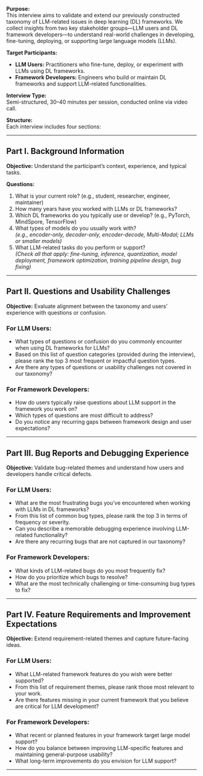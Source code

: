 

**Purpose:**  
This interview aims to validate and extend our previously constructed taxonomy of LLM-related issues in deep learning (DL) frameworks. We collect insights from two key stakeholder groups—LLM users and DL framework developers—to understand real-world challenges in developing, fine-tuning, deploying, or supporting large language models (LLMs).

**Target Participants:**  
- **LLM Users:** Practitioners who fine-tune, deploy, or experiment with LLMs using DL frameworks.  
- **Framework Developers:** Engineers who build or maintain DL frameworks and support LLM-related functionalities.

**Interview Type:**  
Semi-structured, 30–40 minutes per session, conducted online via video call.

**Structure:**  
Each interview includes four sections:

---

## Part I. Background Information

**Objective:** Understand the participant’s context, experience, and typical tasks.

**Questions:**
1. What is your current role? (e.g., student, researcher, engineer, maintainer)
2. How many years have you worked with LLMs or DL frameworks?
3. Which DL frameworks do you typically use or develop? (e.g., PyTorch, MindSpore, TensorFlow)
4. What types of models do you usually work with?  
   _(e.g., encoder-only, decoder-only, encoder-decode, Multi-Modal; LLMs or smaller models)_
5. What LLM-related tasks do you perform or support?  
   _(Check all that apply: fine-tuning, inference, quantization, model deployment, framework optimization, training pipeline design, bug fixing)_

---

## Part II. Questions and Usability Challenges

**Objective:** Evaluate alignment between the taxonomy and users’ experience with questions or confusion.

### For LLM Users:
- What types of questions or confusion do you commonly encounter when using DL frameworks for LLMs?
- Based on this list of question categories (provided during the interview), please rank the top 3 most frequent or impactful question types.
- Are there any types of questions or usability challenges not covered in our taxonomy?

### For Framework Developers:
- How do users typically raise questions about LLM support in the framework you work on?
- Which types of questions are most difficult to address?
- Do you notice any recurring gaps between framework design and user expectations?

---

## Part III. Bug Reports and Debugging Experience

**Objective:** Validate bug-related themes and understand how users and developers handle critical defects.

### For LLM Users:
- What are the most frustrating bugs you've encountered when working with LLMs in DL frameworks?
- From this list of common bug types, please rank the top 3 in terms of frequency or severity.
- Can you describe a memorable debugging experience involving LLM-related functionality?
- Are there any recurring bugs that are not captured in our taxonomy?

### For Framework Developers:
- What kinds of LLM-related bugs do you most frequently fix?
- How do you prioritize which bugs to resolve?
- What are the most technically challenging or time-consuming bug types to fix?

---

## Part IV. Feature Requirements and Improvement Expectations

**Objective:** Extend requirement-related themes and capture future-facing ideas.

### For LLM Users:
- What LLM-related framework features do you wish were better supported?
- From this list of requirement themes, please rank those most relevant to your work.
- Are there features missing in your current framework that you believe are critical for LLM development?

### For Framework Developers:
- What recent or planned features in your framework target large model support?
- How do you balance between improving LLM-specific features and maintaining general-purpose usability?
- What long-term improvements do you envision for LLM support?

---



